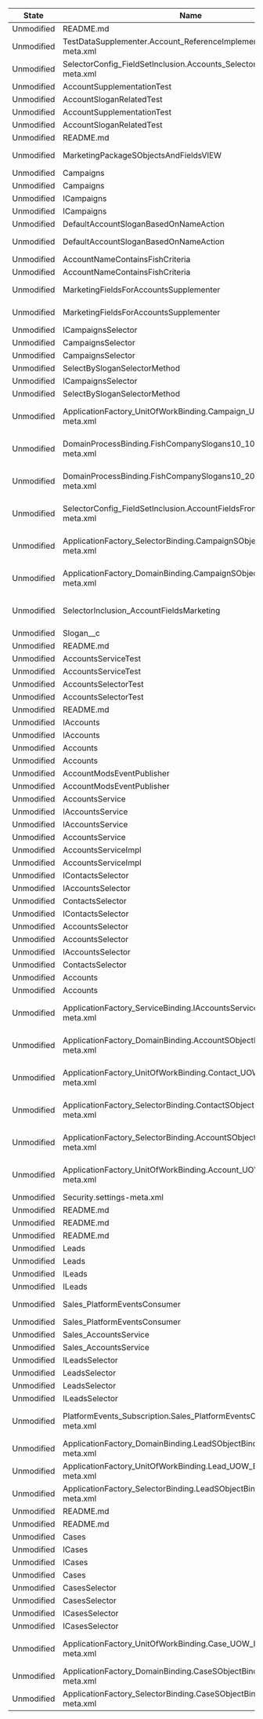 | State       | Name         | Type        | Path                     |
|-------------|--------------|-------------|--------------------------|
| Unmodified | README.md |  | reference-implementation-marketing/test/README.md |
| Unmodified | TestDataSupplementer.Account_ReferenceImplementation.md-meta.xml |  | reference-implementation-marketing/test/customMetadata/TestDataSupplementer.Account_ReferenceImplementation.md-meta.xml |
| Unmodified | SelectorConfig_FieldSetInclusion.Accounts_SelectorInclusion.md-meta.xml |  | reference-implementation-marketing/test/customMetadata/SelectorConfig_FieldSetInclusion.Accounts_SelectorInclusion.md-meta.xml |
| Unmodified | AccountSupplementationTest | ApexClass | reference-implementation-marketing/test/classes/AccountSupplementationTest.cls-meta.xml |
| Unmodified | AccountSloganRelatedTest | ApexClass | reference-implementation-marketing/test/classes/AccountSloganRelatedTest.cls-meta.xml |
| Unmodified | AccountSupplementationTest | ApexClass | reference-implementation-marketing/test/classes/AccountSupplementationTest.cls |
| Unmodified | AccountSloganRelatedTest | ApexClass | reference-implementation-marketing/test/classes/AccountSloganRelatedTest.cls |
| Unmodified | README.md |  | reference-implementation-marketing/main/README.md |
| Unmodified | MarketingPackageSObjectsAndFieldsVIEW | PermissionSet | reference-implementation-marketing/main/permissionsets/MarketingPackageSObjectsAndFieldsVIEW.permissionset-meta.xml |
| Unmodified | Campaigns | ApexClass | reference-implementation-marketing/main/classes/domains/Campaigns.cls |
| Unmodified | Campaigns | ApexClass | reference-implementation-marketing/main/classes/domains/Campaigns.cls-meta.xml |
| Unmodified | ICampaigns | ApexClass | reference-implementation-marketing/main/classes/domains/ICampaigns.cls |
| Unmodified | ICampaigns | ApexClass | reference-implementation-marketing/main/classes/domains/ICampaigns.cls-meta.xml |
| Unmodified | DefaultAccountSloganBasedOnNameAction | ApexClass | reference-implementation-marketing/main/classes/actions/DefaultAccountSloganBasedOnNameAction.cls |
| Unmodified | DefaultAccountSloganBasedOnNameAction | ApexClass | reference-implementation-marketing/main/classes/actions/DefaultAccountSloganBasedOnNameAction.cls-meta.xml |
| Unmodified | AccountNameContainsFishCriteria | ApexClass | reference-implementation-marketing/main/classes/criteria/AccountNameContainsFishCriteria.cls |
| Unmodified | AccountNameContainsFishCriteria | ApexClass | reference-implementation-marketing/main/classes/criteria/AccountNameContainsFishCriteria.cls-meta.xml |
| Unmodified | MarketingFieldsForAccountsSupplementer | ApexClass | reference-implementation-marketing/main/classes/supplementers/MarketingFieldsForAccountsSupplementer.cls |
| Unmodified | MarketingFieldsForAccountsSupplementer | ApexClass | reference-implementation-marketing/main/classes/supplementers/MarketingFieldsForAccountsSupplementer.cls-meta.xml |
| Unmodified | ICampaignsSelector | ApexClass | reference-implementation-marketing/main/classes/selectors/ICampaignsSelector.cls-meta.xml |
| Unmodified | CampaignsSelector | ApexClass | reference-implementation-marketing/main/classes/selectors/CampaignsSelector.cls |
| Unmodified | CampaignsSelector | ApexClass | reference-implementation-marketing/main/classes/selectors/CampaignsSelector.cls-meta.xml |
| Unmodified | SelectBySloganSelectorMethod | ApexClass | reference-implementation-marketing/main/classes/selectors/SelectBySloganSelectorMethod.cls-meta.xml |
| Unmodified | ICampaignsSelector | ApexClass | reference-implementation-marketing/main/classes/selectors/ICampaignsSelector.cls |
| Unmodified | SelectBySloganSelectorMethod | ApexClass | reference-implementation-marketing/main/classes/selectors/SelectBySloganSelectorMethod.cls |
| Unmodified | ApplicationFactory_UnitOfWorkBinding.Campaign_UOW_Binding.md-meta.xml |  | reference-implementation-marketing/main/schema/customMetadata/ApplicationFactory_UnitOfWorkBinding.Campaign_UOW_Binding.md-meta.xml |
| Unmodified | DomainProcessBinding.FishCompanySlogans10_10Criteria.md-meta.xml |  | reference-implementation-marketing/main/schema/customMetadata/DomainProcessBinding.FishCompanySlogans10_10Criteria.md-meta.xml |
| Unmodified | DomainProcessBinding.FishCompanySlogans10_20Action.md-meta.xml |  | reference-implementation-marketing/main/schema/customMetadata/DomainProcessBinding.FishCompanySlogans10_20Action.md-meta.xml |
| Unmodified | SelectorConfig_FieldSetInclusion.AccountFieldsFromMarketing.md-meta.xml |  | reference-implementation-marketing/main/schema/customMetadata/SelectorConfig_FieldSetInclusion.AccountFieldsFromMarketing.md-meta.xml |
| Unmodified | ApplicationFactory_SelectorBinding.CampaignSObjectBinding.md-meta.xml |  | reference-implementation-marketing/main/schema/customMetadata/ApplicationFactory_SelectorBinding.CampaignSObjectBinding.md-meta.xml |
| Unmodified | ApplicationFactory_DomainBinding.CampaignSObjectBinding.md-meta.xml |  | reference-implementation-marketing/main/schema/customMetadata/ApplicationFactory_DomainBinding.CampaignSObjectBinding.md-meta.xml |
| Unmodified | SelectorInclusion_AccountFieldsMarketing | FieldSet | reference-implementation-marketing/main/schema/objects/Account/fieldSets/SelectorInclusion_AccountFieldsMarketing.fieldSet-meta.xml |
| Unmodified | Slogan__c | CustomField | reference-implementation-marketing/main/schema/objects/Account/fields/Slogan__c.field-meta.xml |
| Unmodified | README.md |  | reference-implementation-common/test/README.md |
| Unmodified | AccountsServiceTest | ApexClass | reference-implementation-common/test/classes/services/AccountsServiceTest.cls-meta.xml |
| Unmodified | AccountsServiceTest | ApexClass | reference-implementation-common/test/classes/services/AccountsServiceTest.cls |
| Unmodified | AccountsSelectorTest | ApexClass | reference-implementation-common/test/classes/selectors/AccountsSelectorTest.cls-meta.xml |
| Unmodified | AccountsSelectorTest | ApexClass | reference-implementation-common/test/classes/selectors/AccountsSelectorTest.cls |
| Unmodified | README.md |  | reference-implementation-common/main/README.md |
| Unmodified | IAccounts | ApexClass | reference-implementation-common/main/classes/domains/IAccounts.cls-meta.xml |
| Unmodified | IAccounts | ApexClass | reference-implementation-common/main/classes/domains/IAccounts.cls |
| Unmodified | Accounts | ApexClass | reference-implementation-common/main/classes/domains/Accounts.cls |
| Unmodified | Accounts | ApexClass | reference-implementation-common/main/classes/domains/Accounts.cls-meta.xml |
| Unmodified | AccountModsEventPublisher | ApexClass | reference-implementation-common/main/classes/eventpublishers/AccountModsEventPublisher.cls-meta.xml |
| Unmodified | AccountModsEventPublisher | ApexClass | reference-implementation-common/main/classes/eventpublishers/AccountModsEventPublisher.cls |
| Unmodified | AccountsService | ApexClass | reference-implementation-common/main/classes/services/AccountsService.cls |
| Unmodified | IAccountsService | ApexClass | reference-implementation-common/main/classes/services/IAccountsService.cls-meta.xml |
| Unmodified | IAccountsService | ApexClass | reference-implementation-common/main/classes/services/IAccountsService.cls |
| Unmodified | AccountsService | ApexClass | reference-implementation-common/main/classes/services/AccountsService.cls-meta.xml |
| Unmodified | AccountsServiceImpl | ApexClass | reference-implementation-common/main/classes/services/AccountsServiceImpl.cls-meta.xml |
| Unmodified | AccountsServiceImpl | ApexClass | reference-implementation-common/main/classes/services/AccountsServiceImpl.cls |
| Unmodified | IContactsSelector | ApexClass | reference-implementation-common/main/classes/selectors/IContactsSelector.cls-meta.xml |
| Unmodified | IAccountsSelector | ApexClass | reference-implementation-common/main/classes/selectors/IAccountsSelector.cls |
| Unmodified | ContactsSelector | ApexClass | reference-implementation-common/main/classes/selectors/ContactsSelector.cls-meta.xml |
| Unmodified | IContactsSelector | ApexClass | reference-implementation-common/main/classes/selectors/IContactsSelector.cls |
| Unmodified | AccountsSelector | ApexClass | reference-implementation-common/main/classes/selectors/AccountsSelector.cls |
| Unmodified | AccountsSelector | ApexClass | reference-implementation-common/main/classes/selectors/AccountsSelector.cls-meta.xml |
| Unmodified | IAccountsSelector | ApexClass | reference-implementation-common/main/classes/selectors/IAccountsSelector.cls-meta.xml |
| Unmodified | ContactsSelector | ApexClass | reference-implementation-common/main/classes/selectors/ContactsSelector.cls |
| Unmodified | Accounts | ApexTrigger | reference-implementation-common/main/triggers/Accounts.trigger-meta.xml |
| Unmodified | Accounts | ApexTrigger | reference-implementation-common/main/triggers/Accounts.trigger |
| Unmodified | ApplicationFactory_ServiceBinding.IAccountsServiceBinding.md-meta.xml |  | reference-implementation-common/main/schema/customMetadata/ApplicationFactory_ServiceBinding.IAccountsServiceBinding.md-meta.xml |
| Unmodified | ApplicationFactory_DomainBinding.AccountSObjectBinding.md-meta.xml |  | reference-implementation-common/main/schema/customMetadata/ApplicationFactory_DomainBinding.AccountSObjectBinding.md-meta.xml |
| Unmodified | ApplicationFactory_UnitOfWorkBinding.Contact_UOW_Binding.md-meta.xml |  | reference-implementation-common/main/schema/customMetadata/ApplicationFactory_UnitOfWorkBinding.Contact_UOW_Binding.md-meta.xml |
| Unmodified | ApplicationFactory_SelectorBinding.ContactSObjectBinding.md-meta.xml |  | reference-implementation-common/main/schema/customMetadata/ApplicationFactory_SelectorBinding.ContactSObjectBinding.md-meta.xml |
| Unmodified | ApplicationFactory_SelectorBinding.AccountSObjectBinding.md-meta.xml |  | reference-implementation-common/main/schema/customMetadata/ApplicationFactory_SelectorBinding.AccountSObjectBinding.md-meta.xml |
| Unmodified | ApplicationFactory_UnitOfWorkBinding.Account_UOW_Binding.md-meta.xml |  | reference-implementation-common/main/schema/customMetadata/ApplicationFactory_UnitOfWorkBinding.Account_UOW_Binding.md-meta.xml |
| Unmodified | Security.settings-meta.xml |  | other/settings/Security.settings-meta.xml |
| Unmodified | README.md |  | untracked/README.md |
| Unmodified | README.md |  | reference-implementation-sales/test/README.md |
| Unmodified | README.md |  | reference-implementation-sales/main/README.md |
| Unmodified | Leads | ApexClass | reference-implementation-sales/main/classes/domains/Leads.cls-meta.xml |
| Unmodified | Leads | ApexClass | reference-implementation-sales/main/classes/domains/Leads.cls |
| Unmodified | ILeads | ApexClass | reference-implementation-sales/main/classes/domains/ILeads.cls |
| Unmodified | ILeads | ApexClass | reference-implementation-sales/main/classes/domains/ILeads.cls-meta.xml |
| Unmodified | Sales_PlatformEventsConsumer | ApexClass | reference-implementation-sales/main/classes/event-consumers/Sales_PlatformEventsConsumer.cls-meta.xml |
| Unmodified | Sales_PlatformEventsConsumer | ApexClass | reference-implementation-sales/main/classes/event-consumers/Sales_PlatformEventsConsumer.cls |
| Unmodified | Sales_AccountsService | ApexClass | reference-implementation-sales/main/classes/services/Sales_AccountsService.cls |
| Unmodified | Sales_AccountsService | ApexClass | reference-implementation-sales/main/classes/services/Sales_AccountsService.cls-meta.xml |
| Unmodified | ILeadsSelector | ApexClass | reference-implementation-sales/main/classes/selectors/ILeadsSelector.cls |
| Unmodified | LeadsSelector | ApexClass | reference-implementation-sales/main/classes/selectors/LeadsSelector.cls |
| Unmodified | LeadsSelector | ApexClass | reference-implementation-sales/main/classes/selectors/LeadsSelector.cls-meta.xml |
| Unmodified | ILeadsSelector | ApexClass | reference-implementation-sales/main/classes/selectors/ILeadsSelector.cls-meta.xml |
| Unmodified | PlatformEvents_Subscription.Sales_PlatformEventsConsumer.md-meta.xml |  | reference-implementation-sales/main/schema/customMetadata/PlatformEvents_Subscription.Sales_PlatformEventsConsumer.md-meta.xml |
| Unmodified | ApplicationFactory_DomainBinding.LeadSObjectBinding.md-meta.xml |  | reference-implementation-sales/main/schema/customMetadata/ApplicationFactory_DomainBinding.LeadSObjectBinding.md-meta.xml |
| Unmodified | ApplicationFactory_UnitOfWorkBinding.Lead_UOW_Binding.md-meta.xml |  | reference-implementation-sales/main/schema/customMetadata/ApplicationFactory_UnitOfWorkBinding.Lead_UOW_Binding.md-meta.xml |
| Unmodified | ApplicationFactory_SelectorBinding.LeadSObjectBinding.md-meta.xml |  | reference-implementation-sales/main/schema/customMetadata/ApplicationFactory_SelectorBinding.LeadSObjectBinding.md-meta.xml |
| Unmodified | README.md |  | reference-implementation-service/test/README.md |
| Unmodified | README.md |  | reference-implementation-service/main/README.md |
| Unmodified | Cases | ApexClass | reference-implementation-service/main/classes/domains/Cases.cls-meta.xml |
| Unmodified | ICases | ApexClass | reference-implementation-service/main/classes/domains/ICases.cls-meta.xml |
| Unmodified | ICases | ApexClass | reference-implementation-service/main/classes/domains/ICases.cls |
| Unmodified | Cases | ApexClass | reference-implementation-service/main/classes/domains/Cases.cls |
| Unmodified | CasesSelector | ApexClass | reference-implementation-service/main/classes/selectors/CasesSelector.cls |
| Unmodified | CasesSelector | ApexClass | reference-implementation-service/main/classes/selectors/CasesSelector.cls-meta.xml |
| Unmodified | ICasesSelector | ApexClass | reference-implementation-service/main/classes/selectors/ICasesSelector.cls |
| Unmodified | ICasesSelector | ApexClass | reference-implementation-service/main/classes/selectors/ICasesSelector.cls-meta.xml |
| Unmodified | ApplicationFactory_UnitOfWorkBinding.Case_UOW_Binding.md-meta.xml |  | reference-implementation-service/main/schema/customMetadata/ApplicationFactory_UnitOfWorkBinding.Case_UOW_Binding.md-meta.xml |
| Unmodified | ApplicationFactory_DomainBinding.CaseSObjectBinding.md-meta.xml |  | reference-implementation-service/main/schema/customMetadata/ApplicationFactory_DomainBinding.CaseSObjectBinding.md-meta.xml |
| Unmodified | ApplicationFactory_SelectorBinding.CaseSObjectBinding.md-meta.xml |  | reference-implementation-service/main/schema/customMetadata/ApplicationFactory_SelectorBinding.CaseSObjectBinding.md-meta.xml |
